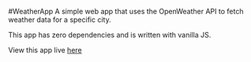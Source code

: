 #WeatherApp
A simple web app that uses the OpenWeather API to fetch weather data for a specific city. 

This app has zero dependencies and is written with vanilla JS.

View this app live [here](https://bshowen.github.io/WeatherApp/)